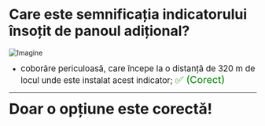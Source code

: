 # Care este semnificația indicatorului însoțit de panoul adițional?

![Imagine](https://www.arr-atestate.ro/upload/img/questions/img/care-este-semnificatia-indicatorului-insotit-de-panoul-aditional.jpg)

- <span style="font-size: larger;">coborâre periculoasă, care începe la o distanță de 320 m de locul unde este instalat acest indicator; <span style="color: green; font-size: larger;">✅ (Corect)</span></span>

---

<span style="font-size: 30px; font-weight: bold;">**Doar o opțiune este corectă!**</span>